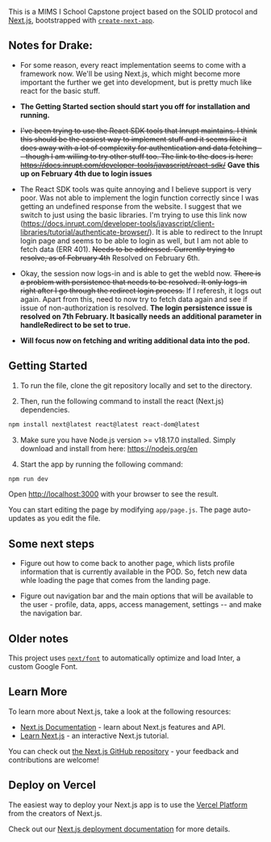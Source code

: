 This is a MIMS I School Capstone project based on the SOLID protocol and [Next.js](https://nextjs.org/), bootstrapped with [`create-next-app`](https://github.com/vercel/next.js/tree/canary/packages/create-next-app).

## Notes for Drake:

* For some reason, every react implementation seems to come with a framework now. We'll be using Next.js, which might become more important the further we get into development, but is pretty much like react for the basic stuff. 

* **The Getting Started section should start you off for installation and running.**

* ~~I've been trying to use the React SDK tools that Inrupt maintains. I think this should be the easiest way to implement stuff and it seems like it does away with a lot of complexity for authentication and data fetching -- though I am willing to try other stuff too. The link to the docs is here: https://docs.inrupt.com/developer-tools/javascript/react-sdk/~~ **Gave this up on February 4th due to login issues**

* The React SDK tools was quite annoying and I believe support is very poor. Was not able to implement the login function correctly since I was getting an undefined response from the website. I suggest that we switch to just using the basic libraries. I'm trying to use this link now (https://docs.inrupt.com/developer-tools/javascript/client-libraries/tutorial/authenticate-browser/). It is able to redirect to the Inrupt login page and seems to be able to login as well, but I am not able to fetch data (ERR 401). ~~Needs to be addressed. Currently trying to resolve, as of February 4th~~ Resolved on February 6th. 

* Okay, the session now logs-in and is able to get the webId now. ~~There is a problem with persistence that needs to be resolved. It only logs-in right after I go through the redirect login process.~~ If I referesh, it logs out again. Apart from this, need to now try to fetch data again and see if issue of non-authorization is resolved. **The login persistence issue is resolved on 7th February. It basically needs an additional parameter in handleRedirect to be set to true.**

* **Will focus now on fetching and writing additional data into the pod.**

## Getting Started

1. To run the file, clone the git repository locally and set to the directory. 

2. Then, run the following command to install the react (Next.js) dependencies. 

```bash
npm install next@latest react@latest react-dom@latest
```
3. Make sure you have Node.js version >= v18.17.0 installed. Simply download and install from here: https://nodejs.org/en

4. Start the app by running the following command:

```bash
npm run dev
```


Open [http://localhost:3000](http://localhost:3000) with your browser to see the result.

You can start editing the page by modifying `app/page.js`. The page auto-updates as you edit the file.


## Some next steps

* Figure out how to come back to another page, which lists profile information that is currently available in the POD. So, fetch new data whle loading the page that comes from the landing page. 

* Figure out navigation bar and the main options that will be available to the user - profile, data, apps, access management, settings -- and make the navigation bar. 


## Older notes

This project uses [`next/font`](https://nextjs.org/docs/basic-features/font-optimization) to automatically optimize and load Inter, a custom Google Font.

## Learn More

To learn more about Next.js, take a look at the following resources:

- [Next.js Documentation](https://nextjs.org/docs) - learn about Next.js features and API.
- [Learn Next.js](https://nextjs.org/learn) - an interactive Next.js tutorial.

You can check out [the Next.js GitHub repository](https://github.com/vercel/next.js/) - your feedback and contributions are welcome!

## Deploy on Vercel

The easiest way to deploy your Next.js app is to use the [Vercel Platform](https://vercel.com/new?utm_medium=default-template&filter=next.js&utm_source=create-next-app&utm_campaign=create-next-app-readme) from the creators of Next.js.

Check out our [Next.js deployment documentation](https://nextjs.org/docs/deployment) for more details.
